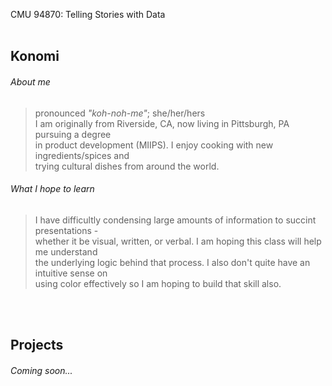 CMU 94870: Telling Stories with Data
<br><br>

## Konomi <br>
###### About me
> pronounced _"koh-noh-me"_; she/her/hers <br>
> I am originally from Riverside, CA, now living in Pittsburgh, PA pursuing a degree <br>
> in product development (MIIPS). I enjoy cooking with new ingredients/spices and <br>
> trying cultural dishes from around the world. <br>

###### What I hope to learn
> I have difficultly condensing large amounts of information to succint presentations - <br>
> whether it be visual, written, or verbal. I am hoping this class will help me understand <br>
> the underlying logic behind that process. I also don't quite have an intuitive sense on <br>
> using color effectively so I am hoping to build that skill also. 

<br><br>
## Projects
###### _Coming soon..._
